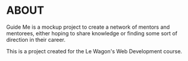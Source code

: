# ABOUT

Guide Me is a mockup project to create a network of mentors and mentorees, either hoping to share knowledge or finding some sort of direction in their career.

This is a project created for the Le Wagon's Web Development course.
